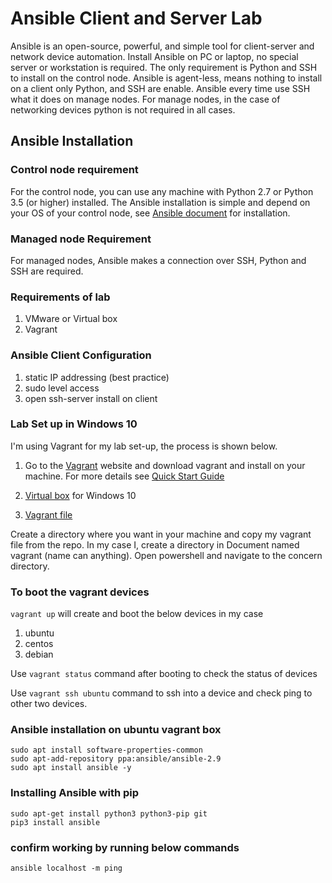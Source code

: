 # Ansible Client and Server Lab

Ansible is an open-source, powerful, and simple tool for client-server and network device automation. Install Ansible on PC or laptop, no special server or workstation is required. The only requirement is Python and SSH to install on the control node. Ansible is agent-less, means nothing to install on a client only Python, and SSH are enable. Ansible every time use SSH what it does on manage nodes. For manage nodes, in the case of networking devices python is not required in all cases.

## Ansible Installation

### Control node requirement

For the control node, you can use any machine with Python 2.7 or Python 3.5 (or higher) installed. The Ansible installation is simple and depend on your OS of your control node, see [Ansible document](https://docs.ansible.com/ansible/2.9/installation_guide/index.html) for installation.

### Managed node Requirement

For managed nodes, Ansible makes a connection over SSH, Python and SSH are required.

### Requirements of lab

1. VMware or Virtual box
2. Vagrant

### Ansible Client Configuration

1. static IP addressing (best practice)
2. sudo level access
3. open ssh-server install on client

### Lab Set up in Windows 10

I'm using Vagrant for my lab set-up, the process is shown below.

1. Go to the [Vagrant](https://www.vagrantup.com/) website and download vagrant and install on your machine. For more details see [Quick Start Guide](https://learn.hashicorp.com/tutorials/vagrant/getting-started-index?in=vagrant/getting-started)

2. [Virtual box](https://www.virtualbox.org/wiki/Downloads) for Windows 10

3. [Vagrant file](https://github.com/sydasif/ansible-lab/blob/master/Vagrantfile)

Create a directory where you want in your machine and copy my vagrant file from the repo. In my case I, create a directory in Document named vagrant (name can anything). Open powershell and navigate to the concern directory.

### To boot the vagrant devices

```vagrant up```  will create and boot the below devices in my case

1. ubuntu
2. centos
3. debian

Use ```vagrant status```  command after booting to check the status of devices

Use ```vagrant ssh ubuntu``` command to ssh into a device and check ping to other two devices.

### Ansible installation on ubuntu vagrant box

```sudo apt update
sudo apt install software-properties-common
sudo apt-add-repository ppa:ansible/ansible-2.9
sudo apt install ansible -y
```

### Installing Ansible with pip

```sudo apt-get update
sudo apt-get install python3 python3-pip git
pip3 install ansible
```

### confirm working by running below commands

```ansible --version
ansible localhost -m ping
```
